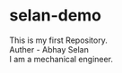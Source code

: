 # selan-demo
This is my first Repository.
<br>
Auther - Abhay Selan
<br>
I am a mechanical engineer.
